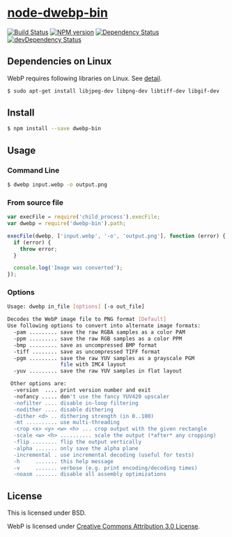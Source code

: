 # [node-dwebp-bin](https://www.npmjs.org/package/dwebp-bin)

[![Build Status](https://travis-ci.org/1000ch/node-dwebp-bin.svg?branch=master)](https://travis-ci.org/1000ch/node-dwebp-bin)
[![NPM version](https://badge.fury.io/js/dwebp-bin.svg)](http://badge.fury.io/js/dwebp-bin)
[![Dependency Status](https://david-dm.org/Abysim/node-dwebp-bin.svg)](https://david-dm.org/Abysim/node-dwebp-bin)
[![devDependency Status](https://david-dm.org/Abysim/node-dwebp-bin/dev-status.svg)](https://david-dm.org/Abysim/node-dwebp-bin#info=devDependencies)

## Dependencies on Linux

WebP requires following libraries on Linux. See [detail](https://developers.google.com/speed/webp/docs/compiling#compiling_on_unix-like_platforms).

```sh
$ sudo apt-get install libjpeg-dev libpng-dev libtiff-dev libgif-dev
```

## Install

```sh
$ npm install --save dwebp-bin
```

## Usage

### Command Line

```sh
$ dwebp input.webp -o output.png
```

### From source file

```js
var execFile = require('child_process').execFile;
var dwebp = require('dwebp-bin').path;

execFile(dwebp, ['input.webp', '-o', 'output.png'], function (error) {
  if (error) {
    throw error;
  }

  console.log('Image was converted');
});
```

### Options

```sh
Usage: dwebp in_file [options] [-o out_file]

Decodes the WebP image file to PNG format [Default]
Use following options to convert into alternate image formats:
  -pam ......... save the raw RGBA samples as a color PAM
  -ppm ......... save the raw RGB samples as a color PPM
  -bmp ......... save as uncompressed BMP format
  -tiff ........ save as uncompressed TIFF format
  -pgm ......... save the raw YUV samples as a grayscale PGM
                 file with IMC4 layout
  -yuv ......... save the raw YUV samples in flat layout

 Other options are:
  -version  .... print version number and exit
  -nofancy ..... don't use the fancy YUV420 upscaler
  -nofilter .... disable in-loop filtering
  -nodither .... disable dithering
  -dither <d> .. dithering strength (in 0..100)
  -mt .......... use multi-threading
  -crop <x> <y> <w> <h> ... crop output with the given rectangle
  -scale <w> <h> .......... scale the output (*after* any cropping)
  -flip ........ flip the output vertically
  -alpha ....... only save the alpha plane
  -incremental . use incremental decoding (useful for tests)
  -h     ....... this help message
  -v     ....... verbose (e.g. print encoding/decoding times)
  -noasm ....... disable all assembly optimizations
```

## License

This is licensed under BSD.

WebP is licensed under [Creative Commons Attribution 3.0 License](http://creativecommons.org/licenses/by/3.0/).
